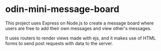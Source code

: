 # odin-mini-message-board
This project uses Express on Node.js to create a message board where users are free to add their own messages and view other's messages.

It uses routers to render views made with ejs, and it makes use of HTML forms to send post requests with data to the server.